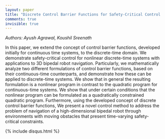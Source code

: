 ```yaml
---
layout: paper
title: "Discrete Control Barrier Functions for Safety-Critical Control of Discrete Systems with  Application to Bipedal Robot Navigation"
comments: true
invisible: true
---
```


<p class="text-left"><i>Authors: Ayush Agrawal, Koushil Sreenath</i></p>

In this paper, we extend the concept of control barrier functions, developed initially for continuous time systems, to the discrete-time domain.  We demonstrate safety-critical control for nonlinear discrete-time systems with applications to 3D bipedal robot navigation. Particularly, we mathematically analyze two different formulations of control barrier functions, based on their continuous-time counterparts, and demonstrate how these can be applied to discrete-time systems. We show that in general the resulting formulation is a nonlinear program in contrast to the quadratic program for continuous-time systems.  We show that under certain conditions that the nonlinear program can be formulated as a quadratically constrained quadratic program.  Furthermore, using the developed concept of discrete control barrier functions, We present a novel control method to address the problem of navigation of a high-dimensional bipedal robot through environments with moving obstacles that present time-varying safety-critical constraints.

{% include disqus.html %}
